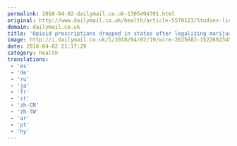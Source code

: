 ```yaml
---
permalink: 2018-04-02-dailymail.co.uk-1305494391.html
original: http://www.dailymail.co.uk/health/article-5570123/Studies-link-legal-marijuana-fewer-opioid-prescriptions.html?ITO=1490&ns_mchannel=rss&ns_campaign=1490
domain: dailymail.co.uk
title: 'Opioid prescriptions dropped in states after legalizing marijuana'
image: http://i.dailymail.co.uk/1/2018/04/02/19/wire-2625682-1522692345-595_636x382.jpg
date: 2018-04-02 21:17:29
category: health
translations: 
 - 'es'
 - 'de'
 - 'ru'
 - 'ja'
 - 'fr'
 - 'it'
 - 'zh-CN'
 - 'zh-TW'
 - 'ar'
 - 'pt'
 - 'hy'
---
```


